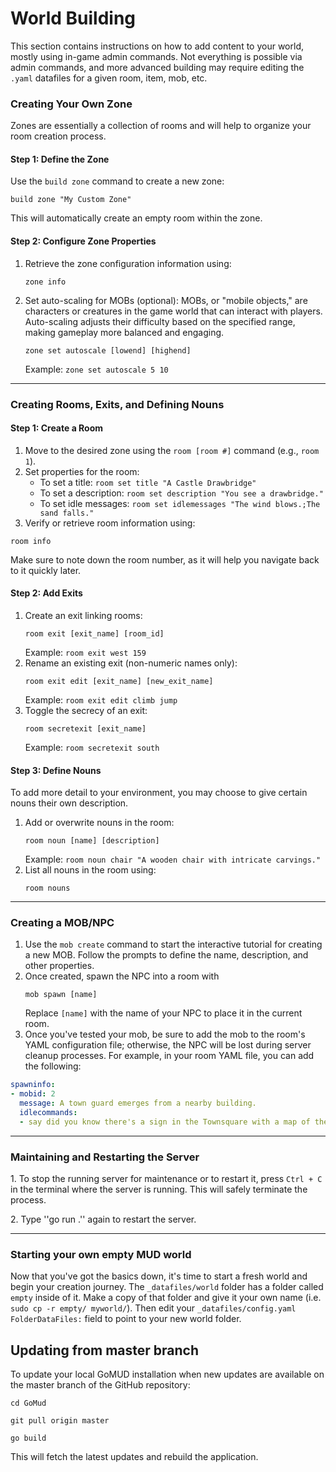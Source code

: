 # World Building

This section contains instructions on how to add content to your world, mostly using in-game admin commands.
Not everything is possible via admin commands, and more advanced building may require editing the `.yaml` datafiles for a given room, item, mob, etc.

### Creating Your Own Zone
Zones are essentially a collection of rooms and will help to organize your room creation process.

#### Step 1: Define the Zone

Use the `build zone` command to create a new zone:
   ```
   build zone "My Custom Zone"
   ```
   This will automatically create an empty room within the zone.

#### Step 2: Configure Zone Properties

1. Retrieve the zone configuration information using:
   ```
   zone info
   ```
2. Set auto-scaling for MOBs (optional): MOBs, or "mobile objects," are characters or creatures in the game world that can interact with players. Auto-scaling adjusts their difficulty based on the specified range, making gameplay more balanced and engaging.
   ```
   zone set autoscale [lowend] [highend]
   ```
   Example: `zone set autoscale 5 10`

---

### Creating Rooms, Exits, and Defining Nouns

#### Step 1: Create a Room

1. Move to the desired zone using the `room [room #]` command (e.g., `room 1`).
2. Set properties for the room:
   - To set a title: `room set title "A Castle Drawbridge"`
   - To set a description: `room set description "You see a drawbridge."`
   - To set idle messages: `room set idlemessages "The wind blows.;The sand falls."`
3. Verify or retrieve room information using:

```
room info
```

Make sure to note down the room number, as it will help you navigate back to it quickly later.

#### Step 2: Add Exits

1. Create an exit linking rooms:
   ```
   room exit [exit_name] [room_id]
   ```
   Example: `room exit west 159`
2. Rename an existing exit (non-numeric names only):
   ```
   room exit edit [exit_name] [new_exit_name]
   ```
   Example: `room exit edit climb jump`
3. Toggle the secrecy of an exit:
   ```
   room secretexit [exit_name]
   ```
   Example: `room secretexit south`

#### Step 3: Define Nouns
To add more detail to your environment, you may choose to give certain nouns their own description.

1. Add or overwrite nouns in the room:
   ```
   room noun [name] [description]
   ```
   Example: `room noun chair "A wooden chair with intricate carvings."`
2. List all nouns in the room using:
   ```
   room nouns
   ```

---

### Creating a MOB/NPC 

1. Use the `mob create` command to start the interactive tutorial for creating a new MOB. Follow the prompts to define the name, description, and other properties.
2. Once created, spawn the NPC into a room with
   ```
   mob spawn [name]
   ```
   Replace `[name]` with the name of your NPC to place it in the current room.&#x20;
3. Once you've tested your mob, be sure to add the mob to the room's YAML configuration file; otherwise, the NPC will be lost during server cleanup processes. For example, in your room YAML file, you can add the following:

```yaml
spawninfo:
- mobid: 2
  message: A town guard emerges from a nearby building.
  idlecommands:
  - say did you know there's a sign in the Townsquare with a map of the area?

```
---
### Maintaining and Restarting the Server

1\. To stop the running server for maintenance or to restart it, press `Ctrl + C` in the terminal where the server is running. This will safely terminate the process.

2\. Type ''go run .'' again to restart the server.

---
### Starting your own empty MUD world
Now that you've got the basics down, it's time to start a fresh world and begin your creation journey. 
The ``_datafiles/world`` folder has a folder called ``empty`` inside of it. Make a copy of that folder and give it your own name (i.e. ``sudo cp -r empty/ myworld/``).
Then edit your ``_datafiles/config.yaml`` ``FolderDataFiles:`` field to point to your new world folder.

## Updating from master branch
To update your local GoMUD installation when new updates are available on the master branch of the GitHub repository:

	cd GoMud

	git pull origin master

	go build

This will fetch the latest updates and rebuild the application.
